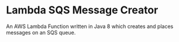 # Lambda SQS Message Creator
An AWS Lambda Function written in Java 8 which creates and places messages on an SQS queue.
